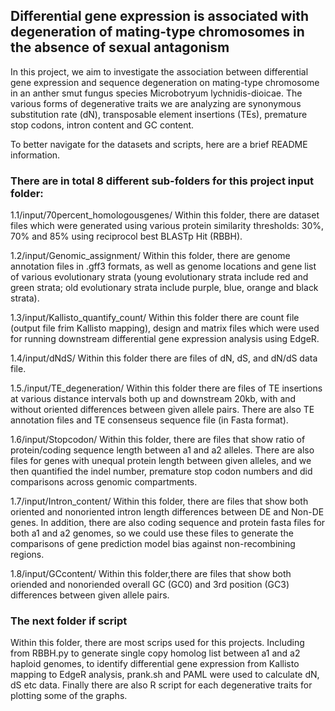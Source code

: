 ## Differential gene expression is associated with degeneration of mating-type chromosomes in the absence of sexual antagonism

In this project, we aim to investigate the association between differential gene expression and sequence degeneration on mating-type chromosome in an anther smut fungus species Microbotryum lychnidis-dioicae. The various forms of degenerative traits we are analyzing are synonymous substitution rate (dN), transposable element insertions (TEs), premature stop codons, intron content and GC content. 

To better navigate for the datasets and scripts, here are a brief README information. 

### There are in total 8 different sub-folders for this project input folder: 
1.1/input/70percent_homologousgenes/
Within this folder, there are dataset files which were generated using various protein similarity thresholds: 30%, 70% and 85% using reciprocol best BLASTp Hit (RBBH). 

1.2/input/Genomic_assignment/
Within this folder, there are genome annotation files in .gff3 formats, as well as genome locations and gene list of various evolutionary strata (young evolutionary strata include red and green strata; old evolutionary strata include purple, blue, orange and black strata).

1.3/input/Kallisto_quantify_count/
Within this folder there are count file (output file frim Kallisto mapping), design and matrix files which were used for running downstream differential gene expression analysis using EdgeR. 

1.4/input/dNdS/
Within this folder there are files of dN, dS, and dN/dS data file.

1.5./input/TE_degeneration/
Within this folder there are files of TE insertions at various distance intervals both up and downstream 20kb, with and without oriented differences between given allele pairs. There are also TE annotation files and TE consenseus sequence file (in Fasta format).

1.6/input/Stopcodon/
Within this folder, there are files that show ratio of protein/coding sequence length between a1 and a2 alleles. There are also files for genes with unequal protein length between given alleles, and we then quantified the indel number, premature stop codon numbers and did comparisons across genomic compartments.

1.7/input/Intron_content/
Within this folder, there are files that show both oriented and nonoriented intron length differences between DE and Non-DE genes. In addition, there are also coding sequence and protein fasta files for both a1 and a2 genomes, so we could use these files to generate the comparisons of gene prediction model bias against non-recombining regions.

1.8/input/GCcontent/
Within this folder,there are files that show both oriended and nonoriended overall GC (GC0) and 3rd position (GC3) differences between given allele pairs.

### The next folder if script
Within this folder, there are most scrips used for this projects. Including from RBBH.py to generate single copy homolog list between a1 and a2 haploid genomes, to identify differential gene expression from Kallisto mapping to EdgeR analysis, prank.sh and PAML were used to calculate dN, dS etc data. Finally there are also R script for each degenerative traits for plotting some of the graphs.
